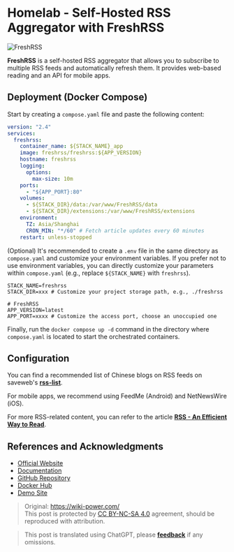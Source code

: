 # Homelab - Self-Hosted RSS Aggregator with FreshRSS

![FreshRSS](https://img.wiki-power.com/d/wiki-media/img/202304102312005.png)

**FreshRSS** is a self-hosted RSS aggregator that allows you to subscribe to multiple RSS feeds and automatically refresh them. It provides web-based reading and an API for mobile apps.

## Deployment (Docker Compose)

Start by creating a `compose.yaml` file and paste the following content:

```yaml title="compose.yaml"
version: "2.4"
services:
  freshrss:
    container_name: ${STACK_NAME}_app
    image: freshrss/freshrss:${APP_VERSION}
    hostname: freshrss
    logging:
      options:
        max-size: 10m
    ports:
      - "${APP_PORT}:80"
    volumes:
      - ${STACK_DIR}/data:/var/www/FreshRSS/data
      - ${STACK_DIR}/extensions:/var/www/FreshRSS/extensions
    environment:
      TZ: Asia/Shanghai
      CRON_MIN: "*/60" # Fetch article updates every 60 minutes
    restart: unless-stopped
```

(Optional) It's recommended to create a `.env` file in the same directory as `compose.yaml` and customize your environment variables. If you prefer not to use environment variables, you can directly customize your parameters within `compose.yaml` (e.g., replace `${STACK_NAME}` with `freshrss`).

```dotenv title=".env"
STACK_NAME=freshrss
STACK_DIR=xxx # Customize your project storage path, e.g., ./freshrss

# FreshRSS
APP_VERSION=latest
APP_PORT=xxxx # Customize the access port, choose an unoccupied one
```

Finally, run the `docker compose up -d` command in the directory where `compose.yaml` is located to start the orchestrated containers.

## Configuration

You can find a recommended list of Chinese blogs on RSS feeds on saveweb's [**rss-list**](https://github.com/saveweb/rss-list).

For mobile apps, we recommend using FeedMe (Android) and NetNewsWire (iOS).

For more RSS-related content, you can refer to the article [**RSS - An Efficient Way to Read**](https://to_be_replace[3]).

## References and Acknowledgments

- [Official Website](https://freshrss.org)
- [Documentation](https://github.com/FreshRSS/FreshRSS/tree/edge/Docker#docker-compose)
- [GitHub Repository](https://github.com/FreshRSS/FreshRSS)
- [Docker Hub](https://hub.docker.com/r/freshrss/freshrss)
- [Demo Site](https://demo.freshrss.org/i/?rid=64342708bf322)

> Original: <https://wiki-power.com/>  
> This post is protected by [CC BY-NC-SA 4.0](https://creativecommons.org/licenses/by/4.0/deed.en) agreement, should be reproduced with attribution.

> This post is translated using ChatGPT, please [**feedback**](https://github.com/linyuxuanlin/Wiki_MkDocs/issues/new) if any omissions.
